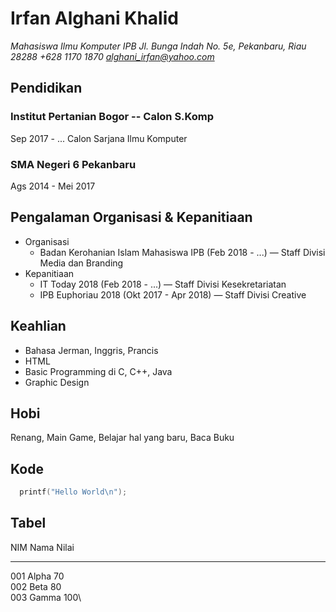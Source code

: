 # Irfan Alghani Khalid
*Mahasiswa Ilmu Komputer IPB*
*Jl. Bunga Indah No. 5e, Pekanbaru, Riau 28288*
*+628 1170 1870*
*alghani_irfan@yahoo.com*
## Pendidikan
### Institut Pertanian Bogor -- Calon S.Komp
Sep 2017 - ...
Calon Sarjana Ilmu Komputer
### SMA Negeri 6 Pekanbaru
Ags 2014 - Mei 2017
## Pengalaman Organisasi & Kepanitiaan
- Organisasi
     - Badan Kerohanian Islam Mahasiswa IPB (Feb 2018 - ...) — Staff Divisi Media dan Branding
- Kepanitiaan
     - IT Today 2018 (Feb 2018 - ...) — Staff Divisi Kesekretariatan
     - IPB Euphoriau 2018 (Okt 2017 - Apr 2018) — Staff Divisi Creative
## Keahlian
- Bahasa Jerman, Inggris, Prancis
- HTML
- Basic Programming di C, C++, Java
- Graphic Design
## Hobi
Renang, Main Game, Belajar hal yang baru, Baca Buku

## Kode
```c
  printf("Hello World\n");
```

## Tabel
 NIM  Nama  Nilai
----- ----- -----
001   Alpha 70\
002   Beta  80\
003   Gamma 100\
